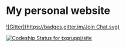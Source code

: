# My personal website
[![Gitter](https://badges.gitter.im/Join Chat.svg)](https://gitter.im/txgruppi/site?utm_source=badge&utm_medium=badge&utm_campaign=pr-badge&utm_content=badge)

[![Codeship Status for txgruppi/site](https://codeship.io/projects/a10877d0-df9f-0131-8ba8-0afa5db09927/status)](https://codeship.io/projects/25027)
